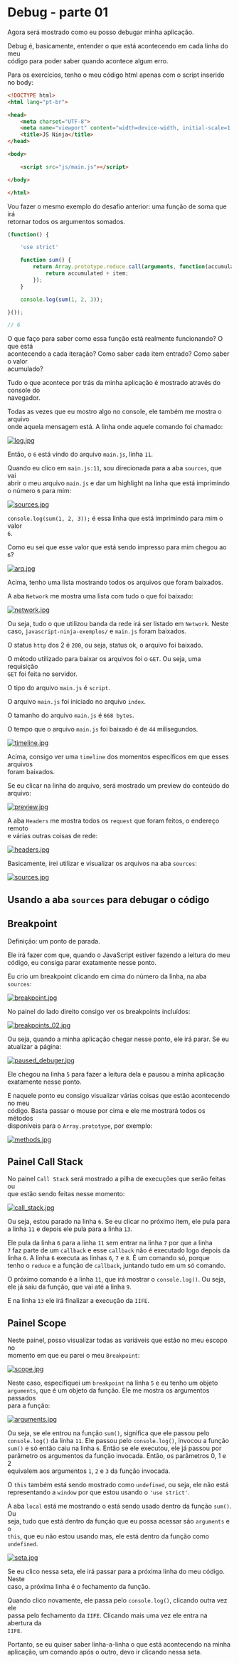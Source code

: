 # Debug - parte 01

Agora será mostrado como eu posso debugar minha aplicação.  

Debug é, basicamente, entender o que está acontecendo em cada linha do meu  
código para poder saber quando acontece algum erro.

Para os exercícios, tenho o meu código html apenas com o script inserido no body:

```HTML
<!DOCTYPE html>
<html lang="pt-br">

<head>
    <meta charset="UTF-8">
    <meta name="viewport" content="width=device-width, initial-scale=1.0">
    <title>JS Ninja</title>
</head>

<body>

    <script src="js/main.js"></script>

</body>

</html>
```
Vou fazer o mesmo exemplo do desafio anterior: uma função de soma que irá  
retornar todos os argumentos somados.

```JAVASCRIPT
(function() {

    'use strict'

    function sum() {
        return Array.prototype.reduce.call(arguments, function(accumulated, item) {
            return accumulated + item;
        });
    }

    console.log(sum(1, 2, 3));

}());

// 6
```

O que faço para saber como essa função está realmente funcionando? O que está  
acontecendo a cada iteração? Como saber cada item entrado? Como saber o valor  
acumulado?  

Tudo o que acontece por trás da minha aplicação é mostrado através do console do  
navegador.  

Todas as vezes que eu mostro algo no console, ele também me mostra o arquivo  
onde aquela mensagem está. A linha onde aquele comando foi chamado:

[![log.jpg](https://s1.postimg.org/94c4wo48f3/log.jpg)](https://postimg.org/image/2th4ysfel7/)

Então, o `6` está vindo do arquivo `main.js`, linha `11`.  

Quando eu clico em `main.js:11`, sou direcionada para a aba `sources`, que vai  
abrir o meu arquivo `main.js` e dar um highlight na linha que está imprimindo  
o número `6` para mim:

[![sources.jpg](https://s1.postimg.org/5wfb6j0p1b/sources.jpg)](https://postimg.org/image/12qgaefzy3/)

`console.log(sum(1, 2, 3));` é essa linha que está imprimindo para mim o valor  
`6`.  

Como eu sei que esse valor que está sendo impresso para mim chegou ao `6`?  

[![arq.jpg](https://s1.postimg.org/5mja3jo927/arq.jpg)](https://postimg.org/image/8rys2hinyz/)

Acima, tenho uma lista mostrando todos os arquivos que foram baixados.  

A aba `Network` me mostra uma lista com tudo o que foi baixado:

[![network.jpg](https://s1.postimg.org/97x0s7isfz/network.jpg)](https://postimg.org/image/7jnnv0si9n/)

Ou seja, tudo o que utilizou banda da rede irá ser listado em `Network`. Neste  
caso, `javascript-ninja-exemplos/` e `main.js` foram baixados.  

O status `http` dos 2 é `200`, ou seja, status ok, o arquivo foi baixado.  

O método utilizado para baixar os arquivos foi o `GET`. Ou seja, uma requisição  
`GET` foi feita no servidor.  

O tipo do arquivo `main.js` é `script`.  

O arquivo `main.js` foi iniciado no arquivo `index`.  

O tamanho do arquivo `main.js` é `668 bytes`.  

O tempo que o arquivo `main.js` foi baixado é de `44` milisegundos.  

[![timeline.jpg](https://s1.postimg.org/7atwyjofvj/timeline.jpg)](https://postimg.org/image/2o89xupw7v/)

Acima, consigo ver uma `timeline` dos momentos específicos em que esses arquivos  
foram baixados.  

Se eu clicar na linha do arquivo, será mostrado um preview do conteúdo do  
arquivo:

[![preview.jpg](https://s1.postimg.org/59t5v66vun/preview.jpg)](https://postimg.org/image/2t6xg8zzy3/)

A aba `Headers` me mostra todos os `request` que foram feitos, o endereço remoto  
e várias outras coisas de rede:  

[![headers.jpg](https://s1.postimg.org/4dwofqdx9b/headers.jpg)](https://postimg.org/image/5ymff7b4pn/)

Basicamente, irei utilizar e visualizar os arquivos na aba `sources`:  

[![sources.jpg](https://s1.postimg.org/1n0dltrgkf/sources.jpg)](https://postimg.org/image/1fx5qe5b4r/)

## Usando a aba `sources` para debugar o código

## Breakpoint
Definição: um ponto de parada.  

Ele irá fazer com que, quando o JavaScript estiver fazendo a leitura do meu  
código, eu consiga parar exatamente nesse ponto.  

Eu crio um breakpoint clicando em cima do número da linha, na aba `sources`:

[![breakpoint.jpg](https://s1.postimg.org/1dftz74rb3/breakpoint.jpg)](https://postimg.org/image/8raj7ypf0b/)

No painel do lado direito consigo ver os breakpoints incluídos:

[![breakpoints_02.jpg](https://s1.postimg.org/4c65eotfpb/breakpoints_02.jpg)](https://postimg.org/image/1aa9dgs3i3/)

Ou seja, quando a minha aplicação chegar nesse ponto, ele irá parar. Se eu  
atualizar a página:

[![paused_debuger.jpg](https://s1.postimg.org/10ppqtybm7/paused_debuger.jpg)](https://postimg.org/image/6tuo04lruz/)

Ele chegou na linha `5` para fazer a leitura dela e pausou a minha aplicação  
exatamente nesse ponto.  

E naquele ponto eu consigo visualizar várias coisas que estão acontecendo no meu  
código. Basta passar o mouse por cima e ele me mostrará todos os métodos  
disponíveis para o `Array.prototype`, por exemplo:  

[![methods.jpg](https://s1.postimg.org/7upsxyzzf3/methods.jpg)](https://postimg.org/image/4wdiugrpxn/)

## Painel Call Stack

No painel `Call Stack` será mostrado a pilha de execuções que serão feitas ou  
que estão sendo feitas nesse momento:

[![call_stack.jpg](https://s1.postimg.org/77cuwh0m1r/call_stack.jpg)](https://postimg.org/image/6t6f5lsb6j/)

Ou seja, estou parado na linha `6`. Se eu clicar no próximo item, ele pula para  
a linha `11` e depois ele pula para a linha `13`.  

Ele pula da linha `6` para a linha `11` sem entrar na linha `7` por que a linha  
`7` faz parte de um `callback` e esse `callback` não é executado logo depois da  
linha `6`. A linha `6` executa as linhas `6`, `7` e `8`. É um comando só, porque  
tenho o `reduce` e a função de `callback`, juntando tudo em um só comando.  

O próximo comando é a linha `11`, que irá mostrar o `console.log()`. Ou seja,  
ele já saiu da função, que vai até a linha `9`.  

E na linha `13` ele irá finalizar a execução da `IIFE`.  

## Painel Scope
Neste painel, posso visualizar todas as variáveis que estão no meu escopo no  
momento em que eu parei o meu `Breakpoint`:

[![scope.jpg](https://s1.postimg.org/3amrmasm33/scope.jpg)](https://postimg.org/image/9hy5mgod6z/)

Neste caso, especifiquei um `breakpoint` na linha `5` e eu tenho um objeto  
`arguments`, que é um objeto da função. Ele me mostra os argumentos passados  
para a função:

[![arguments.jpg](https://s1.postimg.org/814ryvrdvj/arguments.jpg)](https://postimg.org/image/1fmy7unbwb/)

Ou seja, se ele entrou na função `sum()`, significa que ele passou pelo  
`console.log()` da linha `11`. Ele passou pelo `console.log()`, invocou a função  
`sum()` e só então caiu na linha `6`. Então se ele executou, ele já passou por  
parâmetro os argumentos da função invocada. Então, os parâmetros 0, 1 e 2  
equivalem aos argumentos `1`, `2` e `3` da função invocada.  

O `this` também está sendo mostrado como `undefined`, ou seja, ele não está  
representando a `window` por que estou usando o `'use strict'`.  

A aba `local` está me mostrando o está sendo usado dentro da função `sum()`. Ou  
seja, tudo que está dentro da função que eu possa acessar são `arguments` e o  
`this`, que eu não estou usando mas, ele está dentro da função como `undefined`.  

[![seta.jpg](https://s1.postimg.org/7yng7ol9fj/seta.jpg)](https://postimg.org/image/4t7y8qquij/)

Se eu clico nessa seta, ele irá passar para a próxima linha do meu código. Neste  
caso, a próxima linha é o fechamento da função.  

Quando clico novamente, ele passa pelo `console.log()`, clicando outra vez ele  
passa pelo fechamento da `IIFE`. Clicando mais uma vez ele entra na abertura da  
`IIFE`.  

Portanto, se eu quiser saber linha-a-linha o que está acontecendo na minha  
aplicação, um comando após o outro, devo ir clicando nessa seta.
